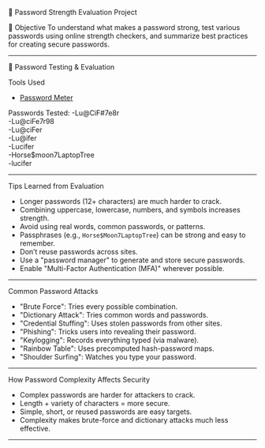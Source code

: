  🔐 Password Strength Evaluation Project

 📌 Objective
To understand what makes a password strong, test various passwords using online strength checkers, and summarize best practices for creating secure passwords.

---
🧪 Password Testing & Evaluation

 Tools Used
- [Password Meter](https://www.passwordmeter.com/)
  
 Passwords Tested:
-Lu@CiF#7e8r  
-Lu@ciFe7r98  
-Lu@ciFer  
-Lu@ifer  
-Lucifer  
-Horse$moon7LaptopTree  
-lucifer

---
 Tips Learned from Evaluation
- Longer passwords (12+ characters) are much harder to crack.
- Combining uppercase, lowercase, numbers, and symbols increases strength.
- Avoid using real words, common passwords, or patterns.
- Passphrases (e.g., `Horse$Moon7LaptopTree`) can be strong and easy to remember.
- Don’t reuse passwords across sites.
- Use a "password manager" to generate and store secure passwords.
- Enable "Multi-Factor Authentication (MFA)" wherever possible.

---
 Common Password Attacks
- "Brute Force": Tries every possible combination.
- "Dictionary Attack": Tries common words and passwords.
- "Credential Stuffing": Uses stolen passwords from other sites.
- "Phishing": Tricks users into revealing their password.
- "Keylogging": Records everything typed (via malware).
- "Rainbow Table": Uses precomputed hash-password maps.
- "Shoulder Surfing": Watches you type your password.

---
 How Password Complexity Affects Security
- Complex passwords are harder for attackers to crack.
- Length + variety of characters = more secure.
- Simple, short, or reused passwords are easy targets.
- Complexity makes brute-force and dictionary attacks much less effective.

---


